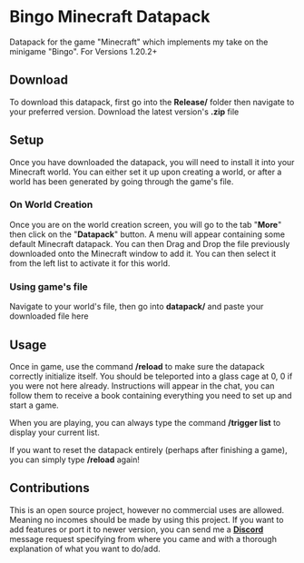 # Bingo Minecraft Datapack
Datapack for the game "Minecraft" which implements my take on the minigame "Bingo". For Versions 1.20.2+

## Download
To download this datapack, first go into the **Release/** folder then navigate to your preferred version.
Download the latest version's **.zip** file
## Setup
Once you have downloaded the datapack, you will need to install it into your Minecraft world.
You can either set it up upon creating a world, or after a world has been generated by going through the game's file.

### On World Creation
Once you are on the world creation screen, you will go to the tab "**More**" then click on the "**Datapack**" button.
A menu will appear containing some default Minecraft datapack. You can then Drag and Drop the file previously downloaded onto the Minecraft window to add it. You can then select it from the left list to activate it for this world.

### Using game's file
Navigate to your world's file, then go into **datapack/** and paste your downloaded file here

## Usage
Once in game, use the command **/reload** to make sure the datapack correctly initialize itself. You should be teleported into a glass cage at 0, 0 if you were not here already.
Instructions will appear in the chat, you can follow them to receive a book containing everything you need to set up and start a game.

When you are playing, you can always type the command **/trigger list** to display your current list.

If you want to reset the datapack entirely (perhaps after finishing a game), you can simply type **/reload** again!

## Contributions 
This is an open source project, however no commercial uses are allowed. Meaning no incomes should be made by using this project.
If you want to add features or port it to newer version, you can send me a **[Discord](https://discordapp.com/users/671035455466242089)** message request specifying from where you came and with a thorough explanation of what you want to do/add.
